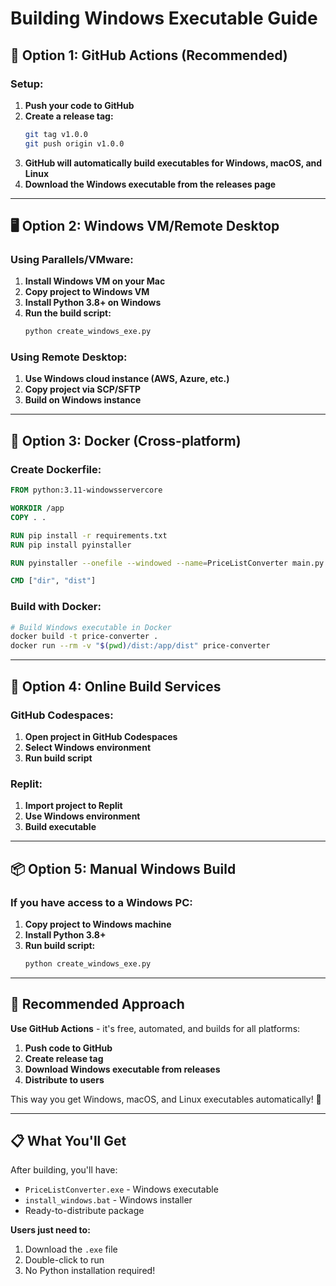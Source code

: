 # Building Windows Executable Guide

## 🚀 **Option 1: GitHub Actions (Recommended)**

### **Setup:**
1. **Push your code to GitHub**
2. **Create a release tag:**
   ```bash
   git tag v1.0.0
   git push origin v1.0.0
   ```
3. **GitHub will automatically build executables for Windows, macOS, and Linux**
4. **Download the Windows executable from the releases page**

---

## 🖥️ **Option 2: Windows VM/Remote Desktop**

### **Using Parallels/VMware:**
1. **Install Windows VM on your Mac**
2. **Copy project to Windows VM**
3. **Install Python 3.8+ on Windows**
4. **Run the build script:**
   ```cmd
   python create_windows_exe.py
   ```

### **Using Remote Desktop:**
1. **Use Windows cloud instance (AWS, Azure, etc.)**
2. **Copy project via SCP/SFTP**
3. **Build on Windows instance**

---

## 🐳 **Option 3: Docker (Cross-platform)**

### **Create Dockerfile:**
```dockerfile
FROM python:3.11-windowsservercore

WORKDIR /app
COPY . .

RUN pip install -r requirements.txt
RUN pip install pyinstaller

RUN pyinstaller --onefile --windowed --name=PriceListConverter main.py

CMD ["dir", "dist"]
```

### **Build with Docker:**
```bash
# Build Windows executable in Docker
docker build -t price-converter .
docker run --rm -v "$(pwd)/dist:/app/dist" price-converter
```

---

## 🔧 **Option 4: Online Build Services**

### **GitHub Codespaces:**
1. **Open project in GitHub Codespaces**
2. **Select Windows environment**
3. **Run build script**

### **Replit:**
1. **Import project to Replit**
2. **Use Windows environment**
3. **Build executable**

---

## 📦 **Option 5: Manual Windows Build**

### **If you have access to a Windows PC:**

1. **Copy project to Windows machine**
2. **Install Python 3.8+**
3. **Run build script:**
   ```cmd
   python create_windows_exe.py
   ```

---

## 🎯 **Recommended Approach**

**Use GitHub Actions** - it's free, automated, and builds for all platforms:

1. **Push code to GitHub**
2. **Create release tag**
3. **Download Windows executable from releases**
4. **Distribute to users**

This way you get Windows, macOS, and Linux executables automatically! 🚀

---

## 📋 **What You'll Get**

After building, you'll have:
- `PriceListConverter.exe` - Windows executable
- `install_windows.bat` - Windows installer
- Ready-to-distribute package

**Users just need to:**
1. Download the `.exe` file
2. Double-click to run
3. No Python installation required!
